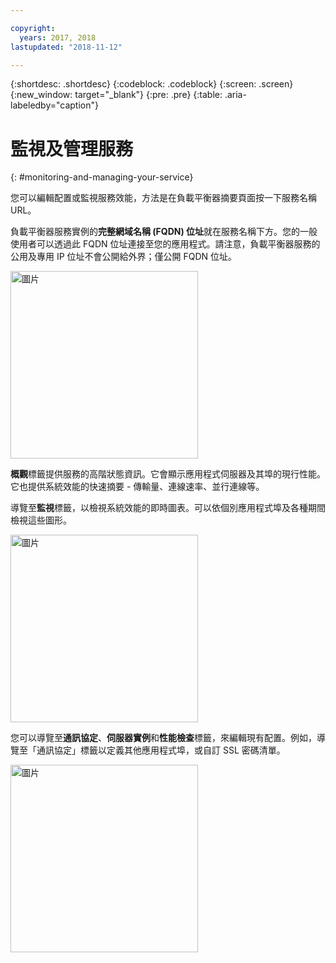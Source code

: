 ```yaml
---

copyright:
  years: 2017, 2018
lastupdated: "2018-11-12"

---
```


{:shortdesc: .shortdesc}
{:codeblock: .codeblock}
{:screen: .screen}
{:new_window: target="_blank"}
{:pre: .pre}
{:table: .aria-labeledby="caption"}

# 監視及管理服務
{: #monitoring-and-managing-your-service}

您可以編輯配置或監視服務效能，方法是在負載平衡器摘要頁面按一下服務名稱 URL。 

負載平衡器服務實例的**完整網域名稱 (FQDN) 位址**就在服務名稱下方。您的一般使用者可以透過此 FQDN 位址連接至您的應用程式。請注意，負載平衡器服務的公用及專用 IP 位址不會公開給外界；僅公開 FQDN 位址。 

<img src="images/fqdn-address.png" alt="圖片" style="width: 300px;"/>

**概觀**標籤提供服務的高階狀態資訊。它會顯示應用程式伺服器及其埠的現行性能。它也提供系統效能的快速摘要 - 傳輸量、連線速率、並行連線等。 

導覽至**監視**標籤，以檢視系統效能的即時圖表。可以依個別應用程式埠及各種期間檢視這些圖形。 

<img src="images/monitor-lb.png" alt="圖片" style="width: 300px;"/>

您可以導覽至**通訊協定**、**伺服器實例**和**性能檢查**標籤，來編輯現有配置。例如，導覽至「通訊協定」標籤以定義其他應用程式埠，或自訂 SSL 密碼清單。 

<img src="images/protocols-monitor.png" alt="圖片" style="width: 300px;"/>
